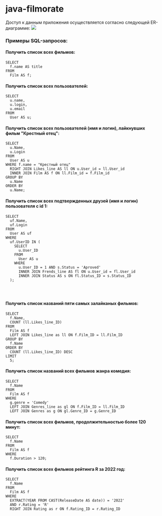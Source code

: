 # java-filmorate
Доступ к данным приложения осуществляется согласно следующей ER-диаграмме:
![](https://downloader.disk.yandex.ru/preview/6f98531ac62619a43c613648861e4f67b79b03fcf6a8a5be23af8c20848f1c99/63e23960/4sE9NLFA_PVdDA5KYiG8-YHd9fXeD0qJD87JzKBeKasBQLhTb_FfIn2Z9itRmrB2sPoWyKEyxynZk8Jqj4nc9w%3D%3D?uid=0&filename=Entity%20Relationship%20Diagram%20%281%29.jpg&disposition=inline&hash=&limit=0&content_type=image%2Fjpeg&owner_uid=0&tknv=v2&size=2048x2048)
### Примеры SQL-запросов:
#### Получить список всех фильмов:
```roomsql
SELECT 
  f.name AS title 
FROM 
  Film AS f;
```
#### Получить список всех пользователей:
```roomsql
SELECT 
  u.name, 
  u.login, 
  u.email 
FROM 
  User AS u;
```
#### Получить список всех пользователей (имя и логин), лайкнувших фильм "Крестный отец":
```roomsql
SELECT 
  u.Name, 
  u.Login 
FROM 
  User AS u 
WHERE f.name = "Крестный отец"
  RIGHT JOIN Likes_line AS ll ON u.User_id = ll.User_id 
  INNER JOIN Film AS f ON ll.Film_id = f.Film_id 
GROUP BY 
  u.Name 
ORDER BY 
  u.Name;
```
#### Получить список всех подтвержденных друзей (имя и логин) пользователя с id 1:
```roomsql
SELECT 
  uf.Name, 
  uf.Login 
FROM 
  User AS uf 
WHERE 
  uf.UserID IN (
    SELECT 
      u.User_ID 
    FROM 
      User AS u 
    WHERE 
      u.User_ID = 1 AND s.Status = 'Aproved'
      INNER JOIN Frends_line AS fl ON u.User_id = fl.User_id 
      INNER JOIN Status AS s ON fl.Status_ID = s.Status_ID 
  );




```
#### Получить список названий пяти самых залайканых фильмов:
```roomsql
SELECT 
  f.Name, 
  COUNT (ll.Likes_line_ID) 
FROM 
  Film AS f 
  LEFT JOIN Likes_line as ll ON f.Film_ID = ll.Film_ID 
GROUP BY 
  f.Name 
ORDER BY 
  COUNT (ll.Likes_line_ID) DESC 
LIMIT 
  5;
```
#### Получить список названий всех фильмов жанра комедия:
```roomsql
SELECT 
  f.Name 
FROM 
  Film AS f 
WHERE 
  g.genre = 'Comedy' 
  LEFT JOIN Genres_line as gl ON f.Film_ID = ll.Film_ID 
  LEFT JOIN Genres as g ON gl.Genre_ID = g.Genre_ID
```
#### Получить список всех фильмов, продолжительностью более 120 минут:
```roomsql
SELECT 
  f.Name 
FROM 
  Film AS f 
WHERE 
  f.Duration > 120;
```
#### Получить список всех фильмов рейтинга R за 2022 год:
```roomsql
SELECT 
  f.Name 
FROM 
  Film AS f 
WHERE 
  EXTRACT(YEAR FROM CAST(ReleaseDate AS date)) = '2022' 
  AND r.Rating = 'R' 
  RIGHT JOIN Rating as r ON f.Rating_ID = r.Rating_ID
```

